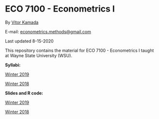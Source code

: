 # ECO 7100 - Econometrics I 

By [Vitor Kamada](https://www.linkedin.com/in/vitor-kamada-1b73a078)

E-mail: econometrics.methods@gmail.com

Last updated 8-15-2020

This repository contains the material for 
ECO 7100 - Econometrics I  taught at Wayne State University (WSU).

**Syllabi:**

[Winter 2019](https://github.com/VitorKamada/ECO7100/raw/master/Syllabus/ECO%207100%20Econometrics%20I%20(Winter%202019).pdf)

[Winter 2018](https://github.com/VitorKamada/ECO7100/raw/master/Syllabus/ECO%207100%20Econometrics%20I%20(Winter%202018).pdf)

**Slides and R code:**

[Winter 2019](https://github.com/VitorKamada/ECO7100/tree/master/Slides/Winter%202019)

[Winter 2018](https://github.com/VitorKamada/ECO7100/tree/master/Slides/Winter%202018)

